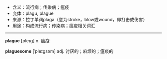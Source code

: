 - <span class="definition">含义：流行病；传染病；瘟疫</span>
- <span class="definition">变体：plagu, plague</span>
- <span class="definition">来源：拉丁单词plaga（意为stroke，blow或wound，即打击或伤害）</span>
- <span class="definition">用途：构成流行病；传染病；瘟疫相关词汇</span>


---


<span class="vocabulary">**plague**</span> [pleɪɡ] n. 瘟疫

<span class="vocabulary">**plaguesome**</span> [ˈpleɪɡsəm] adj. 讨厌的；麻烦的；瘟疫的

